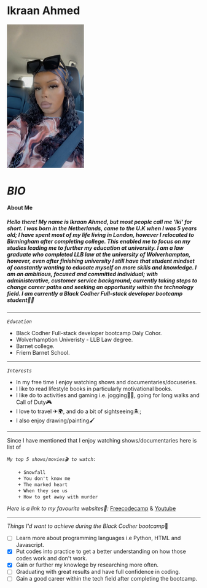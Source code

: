 # Ikraan Ahmed
[<img src="images/avatar.jpg.JPG" width="200" />](./link/to/sql/file)

# _*BIO*_ 

**About Me**
##### *Hello there! My name is Ikraan Ahmed, but most people call me 'Iki' for short. I was born in the Netherlands, came to the U.K when I was 5 years old; I have spent most of my life living in London, however I relocated to Birmingham after completing college. This enabled me to focus on my studies leading me to further my education at university. I am a law graduate who completed LLB law at the university of Wolverhampton, however, even after finishing university I still have that student mindset of constantly wanting to educate myself on more skills and knowledge. I am an ambitious, focused and committed individual; with administerative, customer service background; currently taking steps to change career paths and seeking an opportunity within the technology field. I am currently a Black Codher Full-stack developer bootcamp student👩‍🎓* 
---

*`Education`* 
- Black Codher Full-stack developer bootcamp Daly Cohor.
- Wolverhamption Univeristy - LLB Law degree.
- Barnet college.
- Friern Barnet School.
---

*`Interests`*
- In my free time I enjoy watching shows and documentaries/docuseries.
- I like to read lifestyle books in particularly motivational books.
- I like do to activities and gaming i.e. jogging🏃‍♀️, going for long walks and Call of Duty🎮 
- I love to travel ✈🌍, and do a bit of sightseeing🏝;
- I also enjoy drawing/painting🖌 
---

Since I have mentioned that I enjoy watching shows/documentaries here is list of 

*`My top 5 shows/movies🎬 to watch:`*

        + Snowfall
        + You don't know me 
        + The marked heart
        + When they see us
        + How to get away with murder

*Here is a link to my favourite websites🔗:* [Freecodecamp](https://www.freecodecamp.org/) & [Youtube](https://youtube.com)

---

*Things I'd want to achieve during the Black Codher bootcamp*🤞

- [ ] Learn more about programming languages i.e Python, HTML and Javascript.
- [x] Put codes into practice to get a better understanding on how those codes work and don't work.
- [x] Gain or further my knowlege by researching more often.
- [ ] Graduating with great results and have full confidence in coding.
- [ ] Gain a good career within the tech field after completing the bootcamp.
